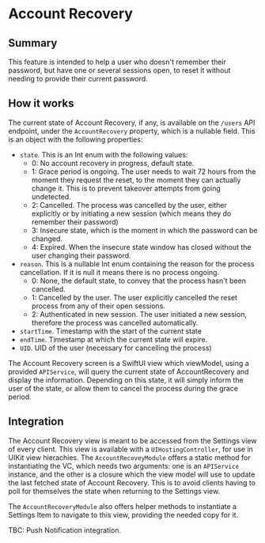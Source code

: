 # Account Recovery

## Summary

This feature is intended to help a user who doesn't remember their password, but have one or several sessions open, to reset it without needing to provide their current password.

## How it works

The current state of Account Recovery, if any, is available on the `/users` API endpoint, under the `AccountRecovery` property, which is a nullable field. This is an object with the following properties:

  - `state`. This is an Int enum with the following values: 
    - 0: No account recovery in progress, default state.
    - 1: Grace period is ongoing. The user needs to wait 72 hours from the moment they request the reset, to the moment they can actually change it. This is to prevent takeover  attempts from going undetected.
    - 2: Cancelled. The process was cancelled by the user, either explicitly or by initiating a new session (which means they do remember their password)
    - 3: Insecure state, which is the moment in which the password can be changed.
    - 4: Expired. When the insecure state window has closed without the user changing their password.
 - `reason`. This is a nullable Int enum containing the reason for the process cancellation. If it is null it means there is no process ongoing.
    - 0: None, the default state, to convey that the process hasn't been cancelled.
    - 1: Cancelled by the user. The user explicitly cancelled the reset process from any of their open sessions.
    - 2: Authenticated in new session. The user initiated a new session, therefore the process was cancelled automatically.
 - `startTime`. Timestamp with the start of the current state
 - `endTime`. Timestamp at which the current state will expire.
 - `UID`. UID of the user (necessary for cancelling the process)
 
The Account Recovery screen is a SwiftUI view which viewModel, using a provided `APIService`, will query the current state of AccountRecovery and display the information. Depending on
this state, it will simply inform the user of the state, or allow them to cancel the process during the grace period.

## Integration

The Account Recovery view is meant to be accessed from the Settings view of every client. This view is available with a `UIHostingController`, for use in UIKit view hierachies. The `AccountRecoveyModule` offers a static method for instantiating the VC, which needs two arguments:
one is an `APIService` instance, and the other is a closure which the view model will use to update the last fetched state of Account Recovery. This is to avoid clients having to poll for themselves the state when returning to the Settings view.

The `AccountRecoveryModule` also offers helper methods to instantiate a Settings Item to navigate to this view, providing the needed copy for it.

TBC: Push Notification integration.
